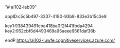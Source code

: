 "# ai102-lab09" 


appID:c5c5b497-3337-4190-93b8-833e3b15c3e9

key1:938439491cba418ba0f2f441fbda4294
key2:952cbf6d4493469a95aeee6561daf36b

endP:https://ai102-luwfe.cognitiveservices.azure.com/
